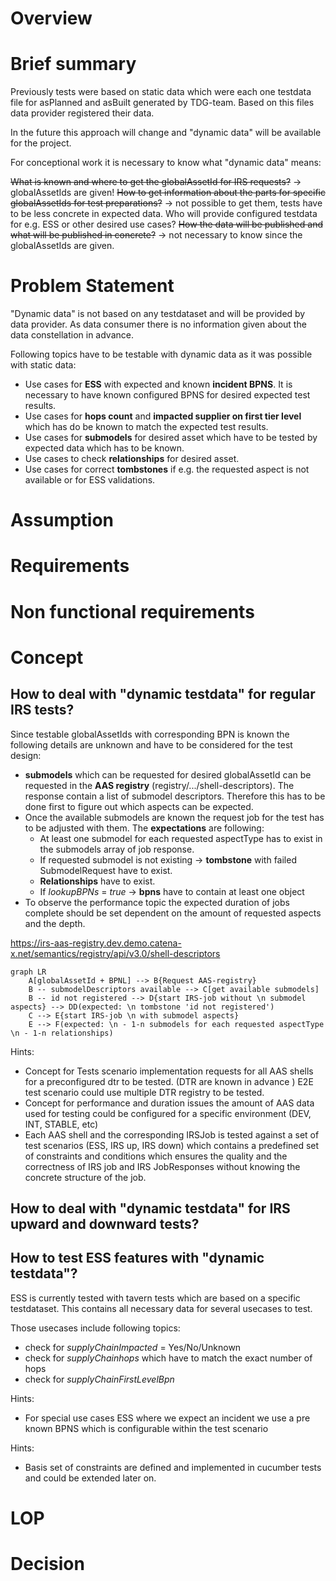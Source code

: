 # Overview

# Brief summary

Previously tests were based on static data which were each one testdata file for asPlanned and asBuilt generated by TDG-team. Based on this files data provider registered their data.

In the future this approach will change and "dynamic data" will be available for the project. 

For conceptional work it is necessary to know what "dynamic data" means:

~~What is known and where to get the globalAssetId for IRS requests?~~ → globalAssetIds are given!
~~How to get information about the parts for specific globalAssetIds for test preparations?~~ → not possible to get them, tests have to be less concrete in expected data.
Who will provide configured testdata for e.g. ESS or other desired use cases?
~~How the data will be published and what will be published in concrete?~~ → not necessary to know since the globalAssetIds are given.

# Problem Statement

"Dynamic data" is not based on any testdataset and will be provided by data provider. As data consumer there is no information given about the data constellation in advance.

Following topics have to be testable with dynamic data as it was possible with static data:

* Use cases for **ESS** with expected and known **incident BPNS**. It is necessary to have known configured BPNS for desired expected test results.
* Use cases for **hops count** and **impacted supplier on first tier level** which has do be known to match the expected test results.
* Use cases for **submodels** for desired asset which have to be tested by expected data which has to be known.
* Use cases to check **relationships** for desired asset.
* Use cases for correct **tombstones** if e.g. the requested aspect is not available or for ESS validations.

# Assumption

# Requirements

# Non functional requirements

# Concept

## How to deal with "dynamic testdata" for regular IRS tests?
Since testable globalAssetIds with corresponding BPN is known the following details are unknown and have to be considered for the test design:

* **submodels** which can be requested for desired globalAssetId can be requested in the **AAS registry** (registry/.../shell-descriptors). The response contain a list of submodel descriptors. Therefore this has to be done first to figure out which aspects can be expected.
* Once the available submodels are known the request job for the test has to be adjusted with them. The **expectations** are following:
  * At least one submodel for each requested aspectType has to exist in the submodels array of job response.
  * If requested submodel is not existing → **tombstone** with failed SubmodelRequest have to exist.
  * **Relationships** have to exist.
  * If _lookupBPNs_ = _true_ → **bpns** have to contain at least one object
* To observe the performance topic the expected duration of jobs complete should be set dependent on the amount of requested aspects and the depth.

https://irs-aas-registry.dev.demo.catena-x.net/semantics/registry/api/v3.0/shell-descriptors

```mermaid
graph LR
    A[globalAssetId + BPNL] --> B{Request AAS-registry}
    B -- submodelDescriptors available --> C[get available submodels]
    B -- id not registered --> D{start IRS-job without \n submodel aspects} --> DD(expected: \n tombstone 'id not registered')
    C --> E{start IRS-job \n with submodel aspects}
    E --> F(expected: \n - 1-n submodels for each requested aspectType \n - 1-n relationships)
```

Hints:
* Concept for Tests scenario implementation requests for all AAS shells for a preconfigured dtr to be tested. (DTR are known in advance ) E2E test scenario could use multiple DTR registry to be tested.
* Concept for performance and duration issues the amount of AAS data used for testing could be configured for a specific environment (DEV, INT, STABLE, etc)
* Each AAS shell and the corresponding IRSJob is tested against a set of test scenarios (ESS, IRS up, IRS down) which contains a predefined set of constraints and conditions which ensures the quality and the correctness of IRS job and IRS JobResponses without knowing the concrete structure of the job.

## How to deal with "dynamic testdata" for IRS upward and downward tests?

## How to test ESS features with "dynamic testdata"?

ESS is currently tested with tavern tests which are based on a specific testdataset. This contains all necessary data for several usecases to test.

Those usecases include following topics:
* check for _supplyChainImpacted_ = Yes/No/Unknown
* check for _supplyChainhops_ which have to match the exact number of hops
* check for _supplyChainFirstLevelBpn_


Hints:
* For special use cases ESS where we expect an incident we use a pre known BPNS which is configurable within the test scenario

Hints:
* Basis set of constraints are defined and implemented in cucumber tests and could be extended later on.

# LOP

# Decision
